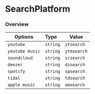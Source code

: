 # SearchPlatform

### Overview

| Options         | Type     | Value       |
| --------------- | :------- | ----------- |
| `youtube`       | `string` | `ytsearch`  |
| `youtube music` | `string` | `ytmsearch` |
| `soundcloud`    | `string` | `scsearch`  |
| `deezer`        | `string` | `dzsearch`  |
| `spotify`       | `string` | `spsearch`  |
| `tidal`         | `string` | `tdsearch`  |
| `apple music`   | `string` | `amsearch`  |
